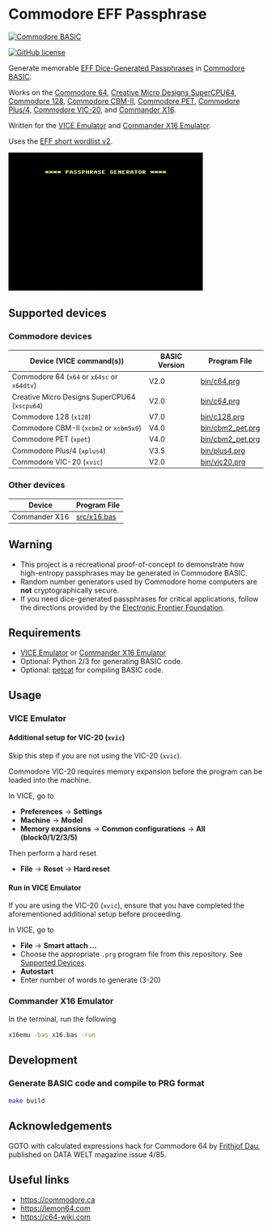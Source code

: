 # Commodore EFF Passphrase

[![Commodore BASIC](https://img.shields.io/badge/Commodore_BASIC-1E2A4E?style=for-the-badge&logo=commodore&logoColor=white)](https://en.wikipedia.org/wiki/Commodore_BASIC)

[![GitHub license](https://img.shields.io/badge/LICENSE-BSD--3--CLAUSE-GREEN?style=for-the-badge)](LICENSE)

Generate memorable [EFF Dice-Generated Passphrases](https://www.eff.org/dice) in [Commodore BASIC](https://en.wikipedia.org/wiki/Commodore_BASIC).

Works on the [Commodore 64](https://en.wikipedia.org/wiki/Commodore_64), [Creative Micro Designs SuperCPU64](https://en.wikipedia.org/wiki/SuperCPU), [Commodore 128](https://en.wikipedia.org/wiki/Commodore_128), [Commodore CBM-II](https://en.wikipedia.org/wiki/Commodore_CBM-II), [Commodore PET](https://en.wikipedia.org/wiki/Commodore_PET), [Commodore Plus/4](https://en.wikipedia.org/wiki/Commodore_Plus/4), [Commodore VIC-20](https://en.wikipedia.org/wiki/Commodore_VIC-20), and [Commander X16](https://commanderx16.com).

Written for the [VICE Emulator](https://vice-emu.sourceforge.io) and [Commander X16 Emulator](https://github.com/X16Community/x16-emulator).

Uses the [EFF short wordlist v2](https://eff.org/files/2016/09/08/eff_short_wordlist_2_0.txt).

![demo](demo.gif)

## Supported devices

### Commodore devices

| Device (VICE command(s))                      | BASIC Version | Program File                         |
|-----------------------------------------------|---------------|--------------------------------------|
| Commodore 64 (`x64` or `x64sc` or `x64dtv`)   | V2.0          | [bin/c64.prg](bin/c64.prg)           |
| Creative Micro Designs SuperCPU64 (`xscpu64`) | V2.0          | [bin/c64.prg](bin/c64.prg)           |
| Commodore 128 (`x128`)                        | V7.0          | [bin/c128.prg](bin/c128.prg)         |
| Commodore CBM-II (`xcbm2` or `xcbm5x0`)       | V4.0          | [bin/cbm2_pet.prg](bin/cbm2_pet.prg) |
| Commodore PET (`xpet`)                        | V4.0          | [bin/cbm2_pet.prg](bin/cbm2_pet.prg) |
| Commodore Plus/4 (`xplus4`)                   | V3.5          | [bin/plus4.prg](bin/plus4.prg)       |
| Commodore VIC-20 (`xvic`)                     | V2.0          | [bin/vic20.prg](bin/vic20.prg)       |

### Other devices

| Device        | Program File               |
|---------------|----------------------------|
| Commander X16 | [src/x16.bas](src/x16.bas) |

## Warning

- This project is a recreational proof-of-concept to demonstrate how high-entropy passphrases may be generated in Commodore BASIC.
- Random number generators used by Commodore home computers are **not** cryptographically secure.
- If you need dice-generated passphrases for critical applications, follow the directions provided by the [Electronic Frontier Foundation](https://www.eff.org/dice).

## Requirements

- [VICE Emulator](https://vice-emu.sourceforge.io) or [Commander X16 Emulator](https://github.com/X16Community/x16-emulator)
- Optional: Python 2/3 for generating BASIC code.
- Optional: [petcat](https://vice-emu.sourceforge.io/vice_16.html) for compiling BASIC code.

## Usage

### VICE Emulator

#### Additional setup for VIC-20 (`xvic`)

Skip this step if you are not using the VIC-20 (`xvic`).

Commodore VIC-20 requires memory expansion before the program can be loaded into the machine.

In VICE, go to

- **Preferences** &rarr; **Settings**
- **Machine** &rarr; **Model**
- **Memory expansions** &rarr; **Common configurations** &rarr; **All (block0/1/2/3/5)**

Then perform a hard reset

- **File** &rarr; **Reset** &rarr; **Hard reset**

#### Run in VICE Emulator

If you are using the VIC-20 (`xvic`), ensure that you have completed the aforementioned additional setup before proceeding.

In VICE, go to

- **File** &rarr; **Smart attach ...**
- Choose the appropriate `.prg` program file from this repository. See [Supported Devices](#supported-devices).
- **Autostart**
- Enter number of words to generate (3-20)

### Commander X16 Emulator

In the terminal, run the following

```bash
x16emu -bas x16.bas -run
```

## Development

### Generate BASIC code and compile to PRG format

```bash
make build
```

## Acknowledgements

GOTO with calculated expressions hack for Commodore 64 by [Frithjof Dau](https://lemon64.com/forum/viewtopic.php?t=56869), published on DATA WELT magazine issue 4/85.

## Useful links

- <https://commodore.ca>
- <https://lemon64.com>
- <https://c64-wiki.com>
